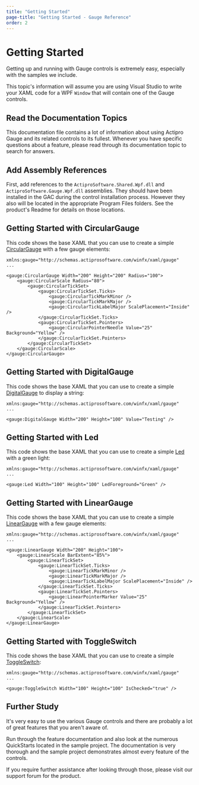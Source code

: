 ```yaml
---
title: "Getting Started"
page-title: "Getting Started - Gauge Reference"
order: 2
---
```

# Getting Started

Getting up and running with Gauge controls is extremely easy, especially with the samples we include.

This topic's information will assume you are using Visual Studio to write your XAML code for a WPF `Window` that will contain one of the Gauge controls.

## Read the Documentation Topics

This documentation file contains a lot of information about using Actipro Gauge and its related controls to its fullest.  Whenever you have specific questions about a feature, please read through its documentation topic to search for answers.

## Add Assembly References

First, add references to the `ActiproSoftware.Shared.Wpf.dll` and `ActiproSoftware.Gauge.Wpf.dll` assemblies.  They should have been installed in the GAC during the control installation process.  However they also will be located in the appropriate Program Files folders.  See the product's Readme for details on those locations.

## Getting Started with CircularGauge

This code shows the base XAML that you can use to create a simple [CircularGauge](xref:ActiproSoftware.Windows.Controls.Gauge.CircularGauge) with a few gauge elements:

```xaml
xmlns:gauge="http://schemas.actiprosoftware.com/winfx/xaml/gauge"     
...

<gauge:CircularGauge Width="200" Height="200" Radius="100">
	<gauge:CircularScale Radius="80">
		<gauge:CircularTickSet>
			<gauge:CircularTickSet.Ticks>
				<gauge:CircularTickMarkMinor />
				<gauge:CircularTickMarkMajor />
				<gauge:CircularTickLabelMajor ScalePlacement="Inside" />
			</gauge:CircularTickSet.Ticks>
			<gauge:CircularTickSet.Pointers>
				<gauge:CircularPointerNeedle Value="25" Background="Yellow" />
			</gauge:CircularTickSet.Pointers>
		</gauge:CircularTickSet>
	</gauge:CircularScale>
</gauge:CircularGauge>
```

## Getting Started with DigitalGauge

This code shows the base XAML that you can use to create a simple [DigitalGauge](xref:ActiproSoftware.Windows.Controls.Gauge.DigitalGauge) to display a string:

```xaml
xmlns:gauge="http://schemas.actiprosoftware.com/winfx/xaml/gauge"     
...

<gauge:DigitalGauge Width="200" Height="100" Value="Testing" />
```

## Getting Started with Led

This code shows the base XAML that you can use to create a simple [Led](xref:ActiproSoftware.Windows.Controls.Gauge.Led) with a green light:

```xaml
xmlns:gauge="http://schemas.actiprosoftware.com/winfx/xaml/gauge"     
...

<gauge:Led Width="100" Height="100" LedForeground="Green" />
```

## Getting Started with LinearGauge

This code shows the base XAML that you can use to create a simple [LinearGauge](xref:ActiproSoftware.Windows.Controls.Gauge.LinearGauge) with a few gauge elements:

```xaml
xmlns:gauge="http://schemas.actiprosoftware.com/winfx/xaml/gauge"     
...

<gauge:LinearGauge Width="200" Height="100">
	<gauge:LinearScale BarExtent="85%">
		<gauge:LinearTickSet>
			<gauge:LinearTickSet.Ticks>
				<gauge:LinearTickMarkMinor />
				<gauge:LinearTickMarkMajor />
				<gauge:LinearTickLabelMajor ScalePlacement="Inside" />
			</gauge:LinearTickSet.Ticks>
			<gauge:LinearTickSet.Pointers>
				<gauge:LinearPointerMarker Value="25" Background="Yellow" />
			</gauge:LinearTickSet.Pointers>
		</gauge:LinearTickSet>
	</gauge:LinearScale>
</gauge:LinearGauge>
```

## Getting Started with ToggleSwitch

This code shows the base XAML that you can use to create a simple [ToggleSwitch](xref:ActiproSoftware.Windows.Controls.Gauge.ToggleSwitch):

```xaml
xmlns:gauge="http://schemas.actiprosoftware.com/winfx/xaml/gauge"     
...

<gauge:ToggleSwitch Width="100" Height="100" IsChecked="true" />
```

## Further Study

It's very easy to use the various Gauge controls and there are probably a lot of great features that you aren't aware of.

Run through the feature documentation and also look at the numerous QuickStarts located in the sample project.  The documentation is very thorough and the sample project demonstrates almost every feature of the controls.

If you require further assistance after looking through those, please visit our support forum for the product.
